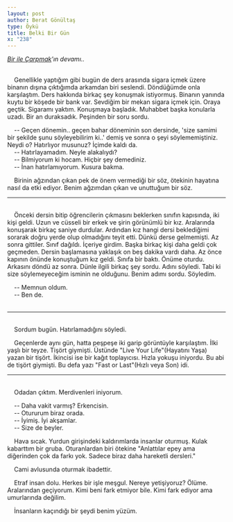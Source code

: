 ```yaml
---
layout: post
author: Berat Gönültaş
type: Öykü
title: Belki Bir Gün
x: "238"
---
```



_<a href="http://www.ceriha.com/2017/09/06/bir-ile-carpmak.html" target="_blank">Bir ile Çarpmak</a>'ın devamı.._


<br/>
&nbsp;&nbsp;&nbsp;&nbsp;Genellikle yaptığım gibi bugün de ders arasında sigara içmek üzere binanın dışına çıktığımda arkamdan biri seslendi. Döndüğümde onla karşılaştım. Ders hakkında birkaç şey konuşmak istiyormuş. Binanın yanında kuytu bir köşede bir bank var. Sevdiğim bir mekan sigara içmek için. Oraya geçtik. Sigaramı yaktım. Konuşmaya başladık. Muhabbet başka konularla uzadı. Bir an duraksadık. Peşinden bir soru sordu. 

&nbsp;&nbsp;&nbsp;&nbsp;-- Geçen dönemin.. geçen bahar döneminin son dersinde, 'size samimi bir şekilde şunu söyleyebilirim ki..' demiş ve sonra o şeyi söylememiştiniz. Neydi o? Hatırlıyor musunuz? İçimde kaldı da.  
&nbsp;&nbsp;&nbsp;&nbsp;-- Hatırlayamadım. Neyle alakalıydı?  
&nbsp;&nbsp;&nbsp;&nbsp;-- Bilmiyorum ki hocam. Hiçbir şey demediniz.  
&nbsp;&nbsp;&nbsp;&nbsp;-- İnan hatırlamıyorum. Kusura bakma.  

&nbsp;&nbsp;&nbsp;&nbsp;Birinin ağzından çıkan pek de önem vermediği bir söz, ötekinin hayatına nasıl da etki ediyor. Benim ağzımdan çıkan ve unuttuğum bir söz.
<br/>

---
<br/>
&nbsp;&nbsp;&nbsp;&nbsp;Önceki dersin bitip öğrencilerin çıkmasını beklerken sınıfın kapısında, iki kişi geldi. Uzun ve cüsseli bir erkek ve şirin görünümlü bir kız. Aralarında konuşarak birkaç saniye durdular. Ardından kız hangi dersi beklediğimi sorarak doğru yerde olup olmadığını teyit etti. Dünkü derse gelmemişti. Az sonra gittiler. Sınıf dağıldı. İçeriye girdim. Başka birkaç kişi daha geldi çok geçmeden. Dersin başlamasına yaklaşık on beş dakika vardı daha. Az önce kapının önünde konuştuğum kız geldi. Sınıfa bir baktı. Önüme oturdu. Arkasını döndü az sonra. Dünle ilgili birkaç şey sordu. Adını söyledi. Tabi ki size söylemeyeceğim isminin ne olduğunu. Benim adımı sordu. Söyledim. 

&nbsp;&nbsp;&nbsp;&nbsp;-- Memnun oldum.  
&nbsp;&nbsp;&nbsp;&nbsp;-- Ben de.  
<br/>

---
<br/>
&nbsp;&nbsp;&nbsp;&nbsp;Sordum bugün. Hatırlamadığını söyledi.

&nbsp;&nbsp;&nbsp;&nbsp;Geçenlerde aynı gün, hatta peşpeşe iki garip görüntüyle karşılaştım. İlki yaşlı bir teyze. Tişört giymişti. Üstünde "Live Your Life"(Hayatını Yaşa) yazan bir tişört. İkincisi ise bir kağıt toplayıcısı. Hızla yokuşu iniyordu. Bu abi de tişört giymişti. Bu defa yazı "Fast or Last"(Hızlı veya Son) idi.
<br/>

---
<br/>
&nbsp;&nbsp;&nbsp;&nbsp;Odadan çıktım. Merdivenleri iniyorum.

&nbsp;&nbsp;&nbsp;&nbsp;-- Daha vakit varmış? Erkencisin.  
&nbsp;&nbsp;&nbsp;&nbsp;-- Otururum biraz orada.  
&nbsp;&nbsp;&nbsp;&nbsp;-- İyimiş. İyi akşamlar.  
&nbsp;&nbsp;&nbsp;&nbsp;-- Size de beyler.  

&nbsp;&nbsp;&nbsp;&nbsp;Hava sıcak. Yurdun girişindeki kaldırımlarda insanlar oturmuş. Kulak kabarttım bir gruba. Oturanlardan biri ötekine "Anlattılar epey ama diğerinden çok da farkı yok. Sadece biraz daha hareketli dersleri."

&nbsp;&nbsp;&nbsp;&nbsp;Cami avlusunda oturmak ibadettir.

&nbsp;&nbsp;&nbsp;&nbsp;Etraf insan dolu. Herkes bir işle meşgul. Nereye yetişiyoruz? Ölüme. Aralarından geçiyorum. Kimi beni fark etmiyor bile. Kimi fark ediyor ama umurlarında değilim. 

&nbsp;&nbsp;&nbsp;&nbsp;İnsanların kaçındığı bir şeydi benim yüzüm.
